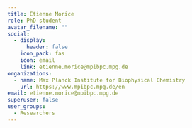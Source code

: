 ```yaml
---
title: Etienne Morice
role: PhD student
avatar_filename: ""
social:
  - display:
      header: false
    icon_pack: fas
    icon: email
    link: etienne.morice@mpibpc.mpg.de
organizations:
  - name: Max Planck Institute for Biophysical Chemistry
    url: https://www.mpibpc.mpg.de/en
email: etienne.morice@mpibpc.mpg.de
superuser: false
user_groups:
  - Researchers
---
```

